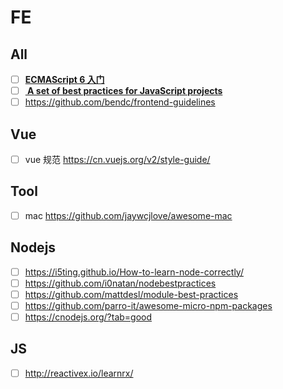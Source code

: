 # FE
## All
- [ ] **[ECMAScript 6 入门](http://es6.ruanyifeng.com)**
- [ ] **[ A set of best practices for JavaScript projects](https://github.com/elsewhencode/project-guidelines)**
- [ ] https://github.com/bendc/frontend-guidelines

## Vue

- [ ] vue 规范 https://cn.vuejs.org/v2/style-guide/

## Tool

- [ ] mac https://github.com/jaywcjlove/awesome-mac

## Nodejs

- [ ] https://i5ting.github.io/How-to-learn-node-correctly/ 
- [ ] https://github.com/i0natan/nodebestpractices
- [ ] https://github.com/mattdesl/module-best-practices
- [ ] https://github.com/parro-it/awesome-micro-npm-packages
- [ ] https://cnodejs.org/?tab=good 

## JS

- [ ] http://reactivex.io/learnrx/

